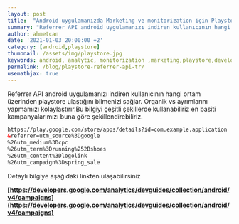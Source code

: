 ```yaml
---
layout: post
title:  "Android uygulamanızda Marketing ve monitorization için Playstore referrer API yı etkin olarak kullanıyor musunuz ?"
summary: "Referrer API android uygulamanızı indiren kullanıcının hangi ortam üzerinden playstore ulaştığını bilmenizi sağlar!"
author: ahmetcan
date: '2021-01-03 20:00:00 +2'
category: [android,playstore]
thumbnail: /assets/img/playstore.jpg
keywords: android, analytic, monitorization ,marketing,playstore,development
permalink: /blog/playstore-referrer-api-tr/
usemathjax: true
---
```


Referrer API android uygulamanızı indiren kullanıcının hangi ortam üzerinden playstore ulaştığını bilmenizi sağlar.
Organik vs ayrımlarını yapmamızı kolaylaştırır.Bu bilgiyi çeşitli şekillerde kullanabiliriz en basiti kampanyalarımızı buna göre şekillendirebiliriz.


```html
https://play.google.com/store/apps/details?id=com.example.application
&referrer=utm_source%3Dgoogle
%26utm_medium%3Dcpc
%26utm_term%3Drunning%252Bshoes
%26utm_content%3Dlogolink
%26utm_campaign%3Dspring_sale
```

Detaylı bilgiye aşağıdaki linkten ulaşabilirsiniz

**[https://developers.google.com/analytics/devguides/collection/android/v4/campaigns](https://developers.google.com/analytics/devguides/collection/android/v4/campaigns)**

